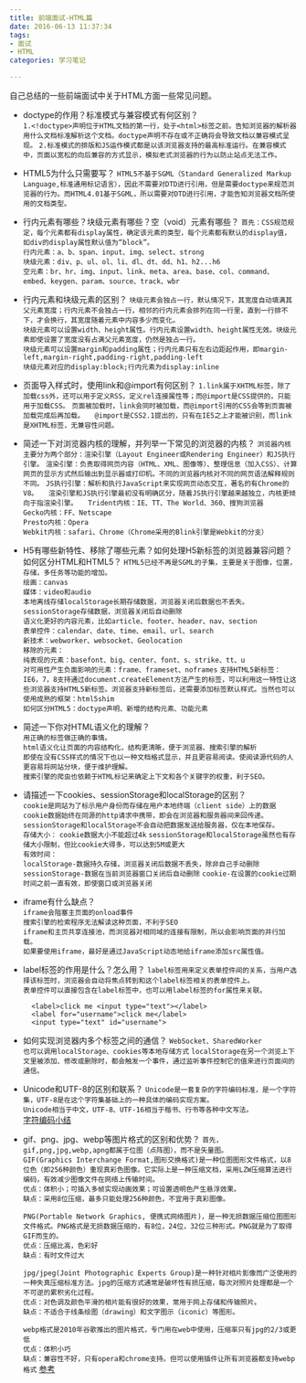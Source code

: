 ```yaml
---
title: 前端面试-HTML篇
date: 2016-06-13 11:37:34
tags:
- 面试
- HTML
categories: 学习笔记

---
```

自己总结的一些前端面试中关于HTML方面一些常见问题。<!-- more -->  

- doctype的作用？标准模式与兼容模式有何区别？  
	`1.<!doctype>声明位于HTML文档的第一行，处于<html>标签之前。告知浏览器的解析器用什么文档标准解析这个文档。doctype声明不存在或不正确将会导致文档以兼容模式呈现。`
	`2.标准模式的排版和JS运作模式都是以该浏览器支持的最高标准运行。在兼容模式中，页面以宽松的向后兼容的方式显示，模拟老式浏览器的行为以防止站点无法工作。`
- HTML5为什么只需要写<!doctype html>？
	`HTML5不基于SGML（Standard Generalized Markup Language,标准通用标记语言），因此不需要对DTD进行引用，但是需要doctype来规范浏览器的行为。而HTML4.01基于SGML，所以需要对DTD进行引用，才能告知浏览器文档所使用的文档类型。`

- 行内元素有哪些？块级元素有哪些？空（void）元素有哪些？
	`首先：CSS规范规定，每个元素都有display属性，确定该元素的类型，每个元素都有默认的display值，如div的display属性默认值为“block”。`  
	`行内元素：a、b、span、input、img、select、strong`  
	`块级元素：div、p、ul、ol、li、dl、dt、dd、h1、h2...h6`  
	`空元素：br、hr、img、input、link、meta、area、base、col、command、embed、keygen、param、source、track、wbr`

- 行内元素和块级元素的区别？
	`块级元素会独占一行，默认情况下，其宽度自动填满其父元素宽度；行内元素不会独占一行，相邻的行内元素会排列在同一行里，直到一行排不下，才会换行，其宽度随着元素中内容多少而变化。`  
	`块级元素可以设置width、height属性。行内元素设置width、height属性无效。块级元素即使设置了宽度没有占满父元素宽度，仍然是独占一行。`  
	`块级元素可以设置margin和padding属性；行内元素只有左右边距起作用，即margin-left,margin-right,padding-right,padding-left`  
	`块级元素对应的display:block;行内元素为display:inline`

- 页面导入样式时，使用link和@import有何区别？
	`1.link属于XHTML标签，除了加载css外，还可以用于定义RSS，定义rel连接属性等；而@import是CSS提供的，只能用于加载CSS。`
	`页面被加载时，link会同时被加载，而@import引用的CSS会等到页面被加载完成后再加载。  `
	`@import是CSS2.1提出的，只有在IE5之上才能被识别，而link是XHTML标签，无兼容性问题。`
- 简述一下对浏览器内核的理解，并列举一下常见的浏览器的内核？
	`浏览器内核主要分为两个部分：渲染引擎（Layout Engineer或Rendering Engineer）和JS执行引擎。`
	`渲染引擎：负责取得网页内容（HTML、XML、图像等）、整理信息（加入CSS）、计算网页的显示方式然后输出到显示器或打印机。不同的浏览器内核对不同的网页语法解释规则不同。`
	`JS执行引擎：解析和执行JavaScript来实现网页动态交互，著名的有Chrome的V8。  `
	`渲染引擎和JS执行引擎最初没有明确区分，随着JS执行引擎越来越独立，内核更倾向于指渲染引擎。  `
	`Trident内核：IE、TT、The World、360、搜狗浏览器`  
	`Gecko内核：FF、Netscape`  
	`Presto内核：Opera`  
	`Webkit内核：safari、Chrome（Chrome采用的Blink引擎是Webkit的分支）`
- H5有哪些新特性、移除了哪些元素？如何处理H5新标签的浏览器兼容问题？如何区分HTML和HTML5？
	`HTML5已经不再是SGML的子集，主要是关于图像，位置，存储，多任务等功能的增加。`  
	`绘画：canvas`  
	`媒体：video和audio`  
	`本地离线存储localStorage长期存储数据，浏览器关闭后数据也不丢失。`  
	`sessionStorage存储数据，浏览器关闭后自动删除`  
	`语义化更好的内容元素，比如article、footer、header、nav、section`  
	`表单控件：calendar、date、time、email、url、search`  
	`新技术：webworker、websocket、Geolocation`  
	`移除的元素：`  
	`纯表现的元素：basefont、big、center、font、s、strike、tt、u`  
	`对可用性产生负面影响的元素：frame、frameset、noframes`
	`支持HTML5新标签：`
	`IE6，7，8支持通过document.createElement方法产生的标签，可以利用这一特性让这些浏览器支持HTML5新标签。浏览器支持新标签后，还需要添加标签默认样式。当然也可以使用成熟的框架：html5shim`  
	`如何区分HTML5：doctype声明、新增的结构元素、功能元素`
- 简述一下你对HTML语义化的理解？  
	`用正确的标签做正确的事情。`  
	`html语义化让页面的内容结构化，结构更清晰，便于浏览器、搜索引擎的解析`  
	`即使在没有CSS样式的情况下也以一种文档格式显示，并且更容易阅读。使阅读源代码的人更容易将网站分块，便于维护理解。`  
	`搜索引擎的爬虫也依赖于HTML标记来确定上下文和各个关键字的权重，利于SEO。`    
- 请描述一下cookies、sessionStorage和localStorage的区别？  
	`cookie是网站为了标示用户身份而存储在用户本地终端（client side）上的数据`  
	`cookie数据始终在同源的http请求中携带，即会在浏览器和服务器间来回传递。`  
	`sessionStorage和localStorage不会自动把数据发送给服务器，仅在本地保存。`  
	`存储大小：`
	`cookie数据大小不能超过4k`
	`sessionStorage和localStorage虽然也有存储大小限制，但比cookie大得多，可以达到5M或更大`  
	`有效时间：`  
	`localStorage-数据持久存储，浏览器关闭后数据不丢失，除非自己手动删除`  
	`sessionStorage-数据在当前浏览器窗口关闭后自动删除`
	`cookie-在设置的cookie过期时间之前一直有效，即使窗口或浏览器关闭`

- iframe有什么缺点？  
	`iframe会阻塞主页面的onload事件`  
	`搜索引擎的检索程序无法解读这种页面，不利于SEO`  
	`iframe和主页共享连接池，而浏览器对相同域的连接有限制，所以会影响页面的并行加载。`  
	`如果要使用iframe，最好是通过JavaScript动态地给iframe添加src属性值。`  

- label标签的作用是什么？怎么用？
	`label标签用来定义表单控件间的关系，当用户选择该标签时，浏览器会自动将焦点转到和这个label标签相关的表单控件上。`  
	`表单控件可以直接包含在label标签中，也可以用label标签的for属性来关联。`  

		<label>click me <input type="text"></label>  
		<label for="username">click me</label>
		<input type="text" id="username">  

- 如何实现浏览器内多个标签之间的通信？
	`WebSocket、SharedWorker`  
	`也可以调用localStorage、cookies等本地存储方式`
	`localStorage在另一个浏览上下文里被添加、修改或删除时，都会触发一个事件，通过监听事件控制它的值来进行页面间的通信。`

- Unicode和UTF-8的区别和联系？
	`Unicode是一套复杂的字符编码标准，是一个字符集，UTF-8是在这个字符集基础上的一种具体的编码实现方案。`  
	`Unicode相当于中文，UTF-8、UTF-16相当于楷书、行书等各种中文写法。`  
	[字符编码小结](http://blog.csdn.net/zhuyunhe/article/details/50611340)

- gif、png、jpg、webp等图片格式的区别和优势？
	`首先，gif,png,jpg,webp,apng都属于位图（点阵图），而不是矢量图。`  
	`GIF(Graphics Interchange Format,图形交换格式)是一种位图图形文件格式，以8位色（即256种颜色）重现真彩色图像。它实际上是一种压缩文档，采用LZW压缩算法进行编码，有效减少图像文件在网络上传输时间。`  
	`优点：体积小；可插入多帧实现动画效果；可设置透明色产生悬浮效果。`  
	`缺点：采用8位压缩，最多只能处理256种颜色，不宜用于真彩图像。`  

	`PNG(Portable Network Graphics, 便携式网络图片)，是一种无损数据压缩位图图形文件格式。PNG格式是无损数据压缩的，有8位，24位，32位三种形式。PNG就是为了取得GIF而生的。`  
	`优点：压缩比高，色彩好`  
	`缺点：有时文件过大` 

	`jpg/jpeg(Joint Photographic Experts Group)是一种针对相片影像而广泛使用的一种失真压缩标准方法。jpg的压缩方式通常是破坏性有损压缩，每次对照片处理都是一个不可逆的累积劣化过程。`  
	`优点：对色调及颜色平滑的相片能有很好的效果，常用于网上存储和传输照片。`  
	`缺点：不适合于线条绘图（drawing）和文字图示（iconic）等图形。`  
	
	`webp格式是2010年谷歌推出的图片格式，专门用在web中使用，压缩率只有jpg的2/3或更低`  
	`优点：体积小巧`  
	`缺点：兼容性不好，只有opera和chrome支持。但可以使用插件让所有浏览器都支持webp格式`
	[参考](http://www.cnblogs.com/diligenceday/p/4472035.html)
